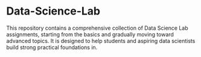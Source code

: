 # Data-Science-Lab
This repository contains a comprehensive collection of Data Science Lab assignments, starting from the basics and gradually moving toward advanced topics. It is designed to help students and aspiring data scientists build strong practical foundations in.
